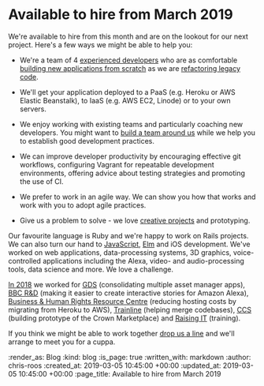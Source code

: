 Available to hire from March 2019
=================================

We're available to hire from this month and are on the lookout for our next project. Here's a few ways we might be able to help you:

- We're a team of 4 [experienced developers](/#people) who are as comfortable [building new applications from scratch](/projects#crown-marketplace) as we are [refactoring legacy code](/projects#trainline).

- We'll get your application deployed to a PaaS (e.g. Heroku or AWS Elastic Beanstalk), to IaaS (e.g. AWS EC2, Linode) or to your own servers.

- We enjoy working with existing teams and particularly coaching new developers. You might want to [build a team around us](/projects#futurelearn-mooc-platform) while we help you to establish good development practices.

- We can improve developer productivity by encouraging effective git workflows, configuring Vagrant for repeatable development environments, offering advice about testing strategies and promoting the use of CI.

- We prefer to work in an agile way. We can show you how that works and work with you to adopt agile practices.

- Give us a problem to solve - we love [creative projects](/projects) and prototyping.

Our favourite language is Ruby and we're happy to work on Rails projects. We can also turn our hand to [JavaScript](/projects#bbc-voice), [Elm](/projects#mission-patch) and iOS development. We've worked on web applications, data-processing systems, 3D graphics, voice-controlled applications including the Alexa, video- and audio-processing tools, data science and more. We love a challenge.

[In 2018][gfr-2018] we worked for [GDS][gds] (consolidating multiple asset manager apps), [BBC R&D][bbc-rd] (making it easier to create interactive stories for Amazon Alexa), [Business & Human Rights Resource Centre][bhrrc] (reducing hosting costs by migrating from Heroku to AWS), [Trainline][trainline] (helping merge codebases), [CCS][ccs] (building prototype of the Crown Marketplace) and [Raising IT][raising-it] (training).

If you think we might be able to work together [drop us a line](mailto:lets@gofreerange.com) and we'll arrange to meet you for a cuppa.

[bbc-rd]: http://www.bbc.co.uk/rd
[bhrrc]: https://www.business-humanrights.org/
[ccs]: https://www.gov.uk/government/organisations/crown-commercial-service
[gds]: https://gds.blog.gov.uk/
[gfr-2018]: /gfr-2018
[raising-it]: https://www.raisingit.com/
[trainline]: https://www.thetrainline.com/

:render_as: Blog
:kind: blog
:is_page: true
:written_with: markdown
:author: chris-roos
:created_at: 2019-03-05 10:45:00 +00:00
:updated_at: 2019-03-05 10:45:00 +00:00
:page_title: Available to hire from March 2019
